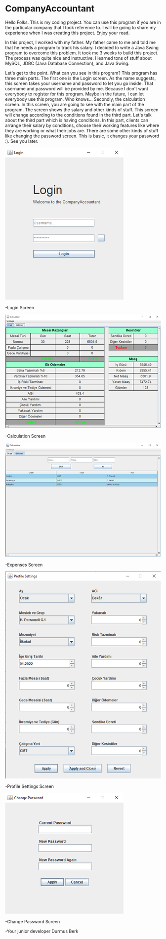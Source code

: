 # CompanyAccountant
Hello Folks. This is my coding project. You can use this program if you are in the particular company that I took reference to. I will be going to share my experience when I was creating this project. Enjoy your read.

In this project, I worked with my father. My father came to me and told me that he needs a program to track his salary. I decided to write a Java Swing program to overcome this problem. It took me 3 weeks to build this project. The process was quite nice and instructive. I learned tons of stuff about MySQL, JDBC (Java Database Connection), and Java Swing.

Let's get to the point. What can you see in this program? This program has three main parts. The first one is the Login screen. As the name suggests, this screen takes your username and password to let you go inside. That username and password will be provided by me. Because I don't want everybody to register for this program. Maybe in the future, I can let everybody use this program. Who knows... Secondly, the calculation screen. In this screen, you are going to see with the main part of the program. The screen shows the salary and other kinds of stuff. This screen will change according to the conditions found in the third part. Let's talk about the third part which is having conditions. In this part, clients can arrange their salary by conditions, choose their working features like where they are working or what their jobs are. There are some other kinds of stuff like changing the password screen. This is basic, it changes your password :). See you later.

![Login Screen](Images/LoginScreen.png)

-Login Screen

![Calculation Screen](Images/CalculationScreen.png)

-Calculation Screen

![Expenses Screen](Images/ExpensesScreen.png)

-Expenses Screen

![Profile Settings Screen](Images/ProfileSettingsScreen.png?)

-Profile Settings Screen

![Change Password Screen](Images/ChangePasswordScreen.png)

-Change Password Screen





-Your junior developer Durmus Berk

